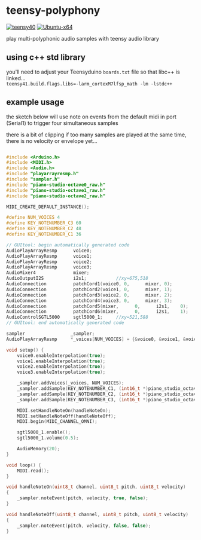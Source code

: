 # teensy-polyphony
[![teensy40](https://github.com/newdigate/teensy-polyphony/actions/workflows/teensy.yml/badge.svg)](https://github.com/newdigate/teensy-polyphony/actions/workflows/teensy.yml)
[![Ubuntu-x64](https://github.com/newdigate/teensy-polyphony/actions/workflows/ubuntu_x64_cmake.yml/badge.svg)](https://github.com/newdigate/teensy-polyphony/actions/workflows/ubuntu_x64_cmake.yml)

play multi-polyphonic audio samples with teensy audio library 

## using c++ std library 
you'll need to adjust your Teensyduino ```boards.txt``` file so that libc++ is linked...  
    ```
    teensy41.build.flags.libs=-larm_cortexM7lfsp_math -lm -lstdc++
    ```

## example usage
the sketch below will use note on events from the default midi in port (Serial1) to trigger four simultaneous samples 

there is a bit of clipping if too many samples are played at the same time, there is no velocity or envelope yet...

``` c++

#include <Arduino.h>
#include <MIDI.h>
#include <Audio.h>
#include "playarrayresmp.h"
#include "sampler.h"
#include "piano-studio-octave0_raw.h"
#include "piano-studio-octave1_raw.h"
#include "piano-studio-octave2_raw.h"

MIDI_CREATE_DEFAULT_INSTANCE();

#define NUM_VOICES 4
#define KEY_NOTENUMBER_C3 60
#define KEY_NOTENUMBER_C2 48
#define KEY_NOTENUMBER_C1 36

// GUItool: begin automatically generated code
AudioPlayArrayResmp      voice0;
AudioPlayArrayResmp      voice1;
AudioPlayArrayResmp      voice2;
AudioPlayArrayResmp      voice3;
AudioMixer4              mixer;
AudioOutputI2S           i2s1;           //xy=675,518
AudioConnection          patchCord1(voice0, 0,      mixer, 0);
AudioConnection          patchCord2(voice1, 0,      mixer, 1);
AudioConnection          patchCord3(voice2, 0,      mixer, 2);
AudioConnection          patchCord4(voice3, 0,      mixer, 3);
AudioConnection          patchCord5(mixer,      0,      i2s1,    0);
AudioConnection          patchCord6(mixer,      0,      i2s1,    1);
AudioControlSGTL5000     sgtl5000_1;     //xy=521,588
// GUItool: end automatically generated code

sampler                 _sampler;
AudioPlayArrayResmp     *_voices[NUM_VOICES] = {&voice0, &voice1, &voice2, &voice3};

void setup() {
    voice0.enableInterpolation(true);
    voice1.enableInterpolation(true);
    voice2.enableInterpolation(true);
    voice3.enableInterpolation(true); 

    _sampler.addVoices(_voices, NUM_VOICES);
    _sampler.addSample(KEY_NOTENUMBER_C1, (int16_t *)piano_studio_octave0_raw, piano_studio_octave0_raw_len / 2);
    _sampler.addSample(KEY_NOTENUMBER_C2, (int16_t *)piano_studio_octave1_raw, piano_studio_octave1_raw_len / 2);
    _sampler.addSample(KEY_NOTENUMBER_C3, (int16_t *)piano_studio_octave2_raw, piano_studio_octave2_raw_len / 2);

    MIDI.setHandleNoteOn(handleNoteOn);  
    MIDI.setHandleNoteOff(handleNoteOff);
    MIDI.begin(MIDI_CHANNEL_OMNI);

    sgtl5000_1.enable();
    sgtl5000_1.volume(0.5);

    AudioMemory(20);
}

void loop() {
    MIDI.read();
}

void handleNoteOn(uint8_t channel, uint8_t pitch, uint8_t velocity)
{
    _sampler.noteEvent(pitch, velocity, true, false);
}

void handleNoteOff(uint8_t channel, uint8_t pitch, uint8_t velocity)
{
    _sampler.noteEvent(pitch, velocity, false, false);
}


```
